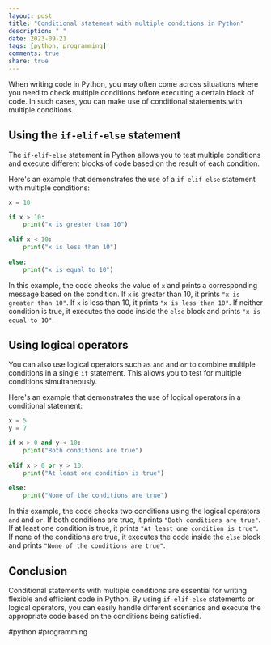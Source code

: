 ```yaml
---
layout: post
title: "Conditional statement with multiple conditions in Python"
description: " "
date: 2023-09-21
tags: [python, programming]
comments: true
share: true
---
```


When writing code in Python, you may often come across situations where you need to check multiple conditions before executing a certain block of code. In such cases, you can make use of conditional statements with multiple conditions.

## Using the `if-elif-else` statement

The `if-elif-else` statement in Python allows you to test multiple conditions and execute different blocks of code based on the result of each condition. 

Here's an example that demonstrates the use of a `if-elif-else` statement with multiple conditions:

```python
x = 10

if x > 10:
    print("x is greater than 10")
    
elif x < 10:
    print("x is less than 10")
    
else:
    print("x is equal to 10")
```

In this example, the code checks the value of `x` and prints a corresponding message based on the condition. If `x` is greater than 10, it prints `"x is greater than 10"`. If `x` is less than 10, it prints `"x is less than 10"`. If neither condition is true, it executes the code inside the `else` block and prints `"x is equal to 10"`.

## Using logical operators

You can also use logical operators such as `and` and `or` to combine multiple conditions in a single `if` statement. This allows you to test for multiple conditions simultaneously.

Here's an example that demonstrates the use of logical operators in a conditional statement:

```python
x = 5
y = 7

if x > 0 and y < 10:
    print("Both conditions are true")
    
elif x > 0 or y > 10:
    print("At least one condition is true")
    
else:
    print("None of the conditions are true")
```

In this example, the code checks two conditions using the logical operators `and` and `or`. If both conditions are true, it prints `"Both conditions are true"`. If at least one condition is true, it prints `"At least one condition is true"`. If none of the conditions are true, it executes the code inside the `else` block and prints `"None of the conditions are true"`.

## Conclusion

Conditional statements with multiple conditions are essential for writing flexible and efficient code in Python. By using `if-elif-else` statements or logical operators, you can easily handle different scenarios and execute the appropriate code based on the conditions being satisfied.

#python #programming